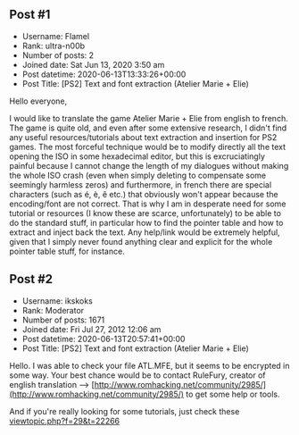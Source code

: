 ## Post #1
- Username: Flamel
- Rank: ultra-n00b
- Number of posts: 2
- Joined date: Sat Jun 13, 2020 3:50 am
- Post datetime: 2020-06-13T13:33:26+00:00
- Post Title: [PS2] Text and font extraction (Atelier Marie + Elie)

Hello everyone,

I would like to translate the game Atelier Marie + Elie from english to french. The game is quite old, and even after some extensive research, I didn't find any useful resources/tutorials about text extraction and insertion for PS2 games. The most forceful technique would be to modify directly all the text opening the ISO in some hexadecimal editor, but this is excruciatingly painful because I cannot change the length of my dialogues without making the whole ISO crash (even when simply deleting to compensate some seemingly harmless zeros) and furthermore, in french there are special characters (such as é, è, ê etc.) that obviously won't appear because the encoding/font are not correct.
That is why I am in desperate need for some tutorial or resources (I know these are scarce, unfortunately) to be able to do the standard stuff, in particular how to find the pointer table and how to extract and inject back the text. Any help/link would be extremely helpful, given that I simply never found anything clear and explicit for the whole pointer table stuff, for instance.
## Post #2
- Username: ikskoks
- Rank: Moderator
- Number of posts: 1671
- Joined date: Fri Jul 27, 2012 12:06 am
- Post datetime: 2020-06-13T20:57:41+00:00
- Post Title: [PS2] Text and font extraction (Atelier Marie + Elie)

Hello. I was able to check your file ATL.MFE, but it seems to be encrypted in some way.
Your best chance would be to contact RuleFury, creator of english translation --> [http://www.romhacking.net/community/2985/](http://www.romhacking.net/community/2985/)
to get some help or tools.

And if you're really looking for some tutorials, just check these [viewtopic.php?f=29&t=22266](https://forum.xentax.com/viewtopic.php?f=29&t=22266)
